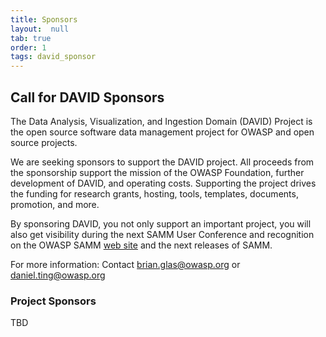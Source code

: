 ```yaml
---
title: Sponsors
layout:  null
tab: true
order: 1
tags: david_sponsor
---
```


## Call for DAVID Sponsors

The Data Analysis, Visualization, and Ingestion Domain (DAVID) Project 
is the open source software data management project for OWASP and open source 
projects.

We are seeking sponsors to support the DAVID project. All proceeds from the
sponsorship support the mission of the OWASP Foundation, further
development of DAVID, and operating costs. Supporting the project drives the 
funding for research grants, hosting, tools, templates, documents, promotion,
and more.

By sponsoring DAVID, you not only support an important project, you will also 
get visibility during the next SAMM User Conference 
and recognition on the OWASP SAMM [web site](https://owaspsamm.org/) and
the next releases of SAMM.

For more information: Contact <brian.glas@owasp.org> or <daniel.ting@owasp.org>

### Project Sponsors

TBD